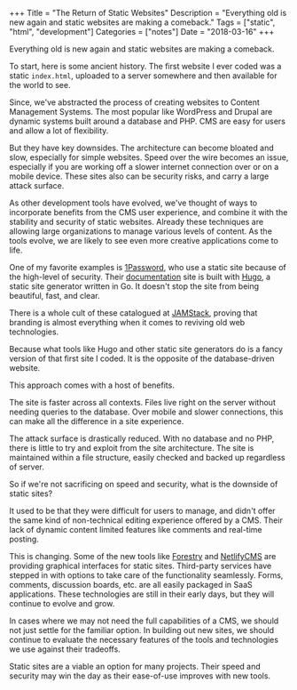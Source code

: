 +++
Title = "The Return of Static Websites"
Description = "Everything old is new again and static websites are making a comeback."
Tags = ["static", "html", "development"]
Categories = ["notes"]
Date = "2018-03-16"
+++

Everything old is new again and static websites are making a comeback. 

<!--more-->

To start, here is some ancient history. The first website I ever coded was a static `index.html`, uploaded to a server somewhere and then available for the world to see. 

Since, we've abstracted the process of creating websites to Content Management Systems. The most popular like WordPress and Drupal are dynamic systems built around a database and PHP. CMS are easy for users and allow a lot of flexibility. 

But they have key downsides. The architecture can become bloated and slow, especially for simple websites. Speed over the wire becomes an issue, especially if you are working off a slower internet connection over or on a mobile device. These sites also can be security risks, and carry a large attack surface. 

As other development tools have evolved, we've thought of ways to incorporate benefits from the CMS user experience, and combine it with the stability and security of static websites. Already these techniques are allowing large organizations to manage various levels of content. As the tools evolve, we are likely to see even more creative applications come to life. 

One of my favorite examples is [1Password], who use a static site because of the high-level of security. Their [documentation][1Password docs] site is built with [Hugo], a static site generator written in Go. It doesn't stop the site from being beautiful, fast, and clear.

There is a whole cult of these catalogued at [JAMStack], proving that branding is almost everything when it comes to reviving old web technologies. 

Because what tools like Hugo and other static site generators do is a fancy version of that first site I coded. It is the opposite of the database-driven website. 

This approach comes with a host of benefits. 

The site is faster across all contexts. Files live right on the server without needing queries to the database. Over mobile and slower connections, this can make all the difference in a site experience. 

The attack surface is drastically reduced. With no database and no PHP, there is little to try and exploit from the site architecture. The site is maintained within a file structure, easily checked and backed up regardless of server. 

So if we're not sacrificing on speed and security, what is the downside of static sites? 

It used to be that they were difficult for users to manage, and didn't offer the same kind of non-technical editing experience offered by a CMS. Their lack of dynamic content limited features like comments and real-time posting.

This is changing. Some of the new tools like [Forestry] and [NetlifyCMS] are providing graphical interfaces for static sites. Third-party services have stepped in with options to take care of the functionality seamlessly. Forms, comments, discussion boards, etc. are all easily packaged in SaaS applications. These technologies are still in their early days, but they will continue to evolve and grow. 

In cases where we may not need the full capabilities of a CMS, we should not just settle for the familiar option. In building out new sites, we should continue to evaluate the necessary features of the tools and technologies we use against their tradeoffs.

Static sites are a viable an option for many projects. Their speed and security may win the day as their ease-of-use improves with new tools. 


[1Password]: https://1password.com
[1Password docs]: https://support.1password.com/
[Hugo]: /writing/hugo
[Forestry]: https://forestry.io
[NetlifyCMS]: https://www.netlifycms.org/ 


[JAMStack]: https://jamstack.org/examples/
